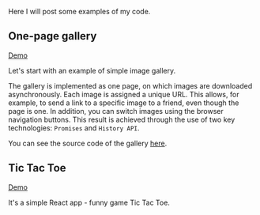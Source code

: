 Here I will post some examples of my code.

## One-page gallery

[Demo](https://iudin.github.io/gallery/)

Let's start with an example of simple image gallery.

The gallery is implemented as one page, on which images are downloaded asynchronously. Each image is assigned a unique URL. This allows, for example, to send a link to a specific image to a friend, even though the page is one. In addition, you can switch images using the browser navigation buttons. This result is achieved through the use of two key technologies: `Promises` and `History API`.

You can see the source code of the gallery [here](https://github.com/iudin/iudin.github.io/tree/master/gallery).

## Tic Tac Toe

[Demo](https://iudin.github.io/tic-tac-toe/)

It's a simple React app - funny game Tic Tac Toe.
